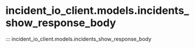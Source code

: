 # incident_io_client.models.incidents_show_response_body

::: incident_io_client.models.incidents_show_response_body